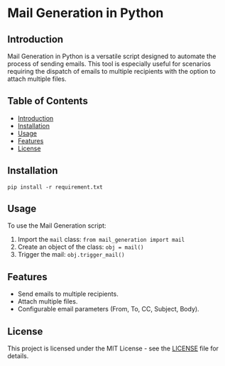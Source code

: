 
# Mail Generation in Python

## Introduction
Mail Generation in Python is a versatile script designed to automate the process of sending emails. This tool is especially useful for scenarios requiring the dispatch of emails to multiple recipients with the option to attach multiple files.

## Table of Contents
- [Introduction](#introduction)
- [Installation](#installation)
- [Usage](#usage)
- [Features](#features)
- [License](#license)

## Installation
`pip install -r requirement.txt`

## Usage
To use the Mail Generation script:
1. Import the `mail` class: `from mail_generation import mail`
2. Create an object of the class: `obj = mail()`
3. Trigger the mail: `obj.trigger_mail()`

## Features
- Send emails to multiple recipients.
- Attach multiple files.
- Configurable email parameters (From, To, CC, Subject, Body).

## License
This project is licensed under the MIT License - see the [LICENSE](LICENSE) file for details.

